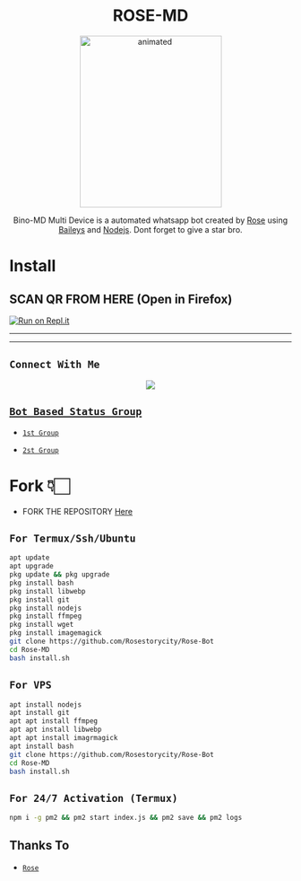 

<h1 align="center">ROSE-MD<br></h1>
<p align="center">
<img src="https://telegra.ph/file/638a5852557c46fc4f020.jpg" alt="animated" width="253" height="306" />
</p>

<p align="center">
Bino-MD Multi Device is a automated whatsapp bot created by <a href="https://github.com/Rosestorycity" target="_blank">Rose</a> using <a href="https://github.com/adiwajshing/Baileys" target="_blank">Baileys</a> and <a href="https://github.com/nodejs" target="_blank">Nodejs</a>. Dont forget to give a star bro.
</p>


# Install

## SCAN QR FROM HERE (Open in Firefox)

[![Run on Repl.it](https://repl.it/badge/github/Sparkymon777/SPARKY-BOT-MD)](https://replit.com/@RoseStorycity/ROSE-BOT-Ultra?v=output%20only=1&lite=1#index.js)



----------

<p align="center">



</p>

-------

## ```Connect With Me```
<p align="center">
<a href="https://wa.me/447558807292"><img src="https://img.shields.io/badge/Contact rose-25D366?style=for-the-badge&logo=whatsapp&logoColor=white" />


## ```Bot Based Status Group```

- [`1st Group`](https://chat.whatsapp.com/FBFwSPvUFPQIjeIXVTXXJs)

- [`2st Group`](https://chat.whatsapp.com/J3gu2657CFa13gerznMrg0)

#  Fork 👇🏻

- FORK THE REPOSITORY [Here](https://github.com/Rosestorycity/Rose-Bot/fork)

## `For Termux/Ssh/Ubuntu`
```bash
apt update
apt upgrade
pkg update && pkg upgrade
pkg install bash
pkg install libwebp
pkg install git
pkg install nodejs
pkg install ffmpeg
pkg install wget
pkg install imagemagick
git clone https://github.com/Rosestorycity/Rose-Bot
cd Rose-MD
bash install.sh
```
## `For VPS`
```bash
apt install nodejs 
apt install git 
apt apt install ffmpeg 
apt apt install libwebp 
apt apt install imagrmagick
apt install bash
git clone https://github.com/Rosestorycity/Rose-Bot
cd Rose-MD
bash install.sh
```
## `For 24/7 Activation (Termux)`
```bash
npm i -g pm2 && pm2 start index.js && pm2 save && pm2 logs
```
  
  
  ## Thanks To
* [`Rose`](https://github.com/Rosestorycity)

